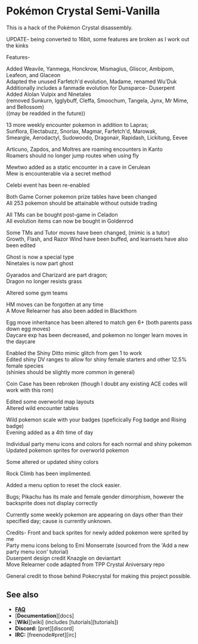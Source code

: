 # Pokémon Crystal Semi-Vanilla

This is a hack of the Pokémon Crystal disassembly.

UPDATE- being converted to 16bit, some features are broken as I work out the kinks

Features-

Added Weavile, Yanmega, Honckrow, Mismagius, Gliscor, Ambipom, Leafeon, and Glaceon<br/>
Adapted the unused Farfetch'd evolution, Madame, renamed Wu'Duk<br/>
Additionally includes a fanmade evolution for Dunsparce- Duserpent<br/>
Added Alolan Vulpix and Ninetales<br/>
(removed Sunkurn, Igglybuff, Cleffa, Smoochum, Tangela, Jynx, Mr Mime, and Bellossom)<br/>
((may be readded in the future))

13 more weekly encounter pokemon in addition to Lapras;<br/>
Sunflora, Electabuzz, Snorlax, Magmar, Farfetch'd, Marowak,<br/>
Smeargle, Aerodactyl, Sudowoodo, Dragonair, Rapidash, Lickitung, Eevee

Articuno, Zapdos, and Moltres are roaming encounters in Kanto<br/>
Roamers should no longer jump routes when using fly

Mewtwo added as a static encounter in a cave in Cerulean<br/>
Mew is encounterable via a secret method

Celebi event has been re-enabled

Both Game Corner pokemon prize tables have been changed<br/>
All 253 pokemon should be attainable without outside trading

All TMs can be bought post-game in Celadon<br/>
All evolution items can now be bought in Goldenrod

Some TMs and Tutor moves have been changed, (mimic is a tutor)<br/>
Growth, Flash, and Razor Wind have been buffed, and learnsets have also been edited

Ghost is now a special type<br/>
Ninetales is now part ghost

Gyarados and Charizard are part dragon;<br/>
Dragon no longer resists grass

Altered some gym teams

HM moves can be forgotten at any time<br/>
A Move Relearner has also been added in Blackthorn

Egg move inheritance has been altered to match gen 6+ (both parents pass down egg moves)<br/>
Daycare exp has been decreased, and pokemon no longer learn moves in the daycare

Enabled the Shiny Ditto mimic glitch from gen 1 to work<br/>
Edited shiny DV ranges to allow for shiny female starters and other 12.5% female species<br/>
(shinies should be slightly more common in general)

Coin Case has been rebroken (though I doubt any existing ACE codes will work with this rom)

Edited some overworld map layouts<br/>
Altered wild encounter tables

Wild pokemon scale with your badges (speficically Fog badge and Rising badge)<br/>
Evening added as a 4th time of day

Individual party menu icons and colors for each normal and shiny pokemon<br/>
Updated pokemon sprites for overworld pokemon

Some altered or updated shiny colors

Rock Climb has been implimented.

Added a menu option to reset the clock easier.

Bugs;
Pikachu has its male and female gender dimorphism, however the backsprite does not display correctly

Currently some weekly pokemon are appearing on days other than their specified day; cause is currently unknown.

Credits-
Front and back sprites for newly added pokemon were sprited by me<br/>
Party menu icons belong to Emi Monserrate (sourced from the 'Add a new party menu icon' tutorial)<br/>
Duserpent design credit Knazgle on deviantart<br/>
Move Relearner code adapted from TPP Crystal Aniversary repo

General credit to those behind Pokecrystal for making this project possible.

## See also

- [**FAQ**](FAQ.md)
- [**Documentation**][docs]
- [**Wiki**][wiki] (includes [tutorials][tutorials])
- **Discord:** [pret][discord]
- **IRC:** [freenode#pret][irc]

